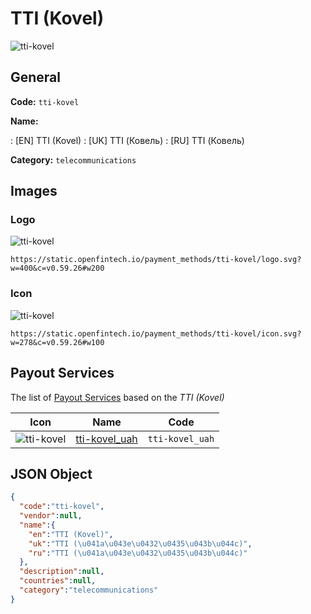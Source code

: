 
# TTI (Kovel) 
![tti-kovel](https://static.openfintech.io/payment_methods/tti-kovel/logo.svg?w=400&c=v0.59.26#w200)  

## General 
**Code:** `tti-kovel` 
 
**Name:** 
 
:	[EN] TTI (Kovel) 
:	[UK] TTI (Ковель) 
:	[RU] TTI (Ковель) 
 
**Category:** `telecommunications` 
 

## Images 

### Logo 
![tti-kovel](https://static.openfintech.io/payment_methods/tti-kovel/logo.svg?w=400&c=v0.59.26#w200)  

```
https://static.openfintech.io/payment_methods/tti-kovel/logo.svg?w=400&c=v0.59.26#w200
```  

### Icon 
![tti-kovel](https://static.openfintech.io/payment_methods/tti-kovel/icon.svg?w=278&c=v0.59.26#w100)  

```
https://static.openfintech.io/payment_methods/tti-kovel/icon.svg?w=278&c=v0.59.26#w100
```  

## Payout Services 
 
The list of [Payout Services](/payout-services/) based on the _TTI (Kovel)_ 

|Icon|Name|Code| 
|:---:|:---:|:---:| 
|![tti-kovel](https://static.openfintech.io/payout_methods/tti-kovel/icon.svg?w=278&c=v0.59.26#w40) |[tti-kovel_uah](/payout-services/tti-kovel_uah/)|`tti-kovel_uah`| 
 

## JSON Object 

```json
{
  "code":"tti-kovel",
  "vendor":null,
  "name":{
    "en":"TTI (Kovel)",
    "uk":"TTI (\u041a\u043e\u0432\u0435\u043b\u044c)",
    "ru":"TTI (\u041a\u043e\u0432\u0435\u043b\u044c)"
  },
  "description":null,
  "countries":null,
  "category":"telecommunications"
}
```  
